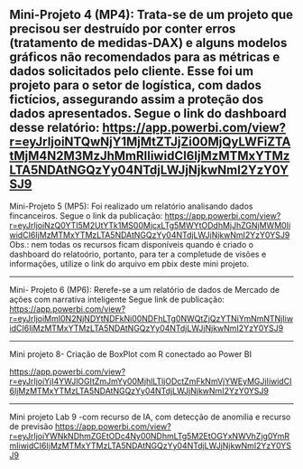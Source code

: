 Mini-Projeto 4 (MP4): Trata-se de um projeto que precisou ser destruído por conter erros (tratamento de medidas-DAX) e alguns modelos gráficos não recomendados para as métricas e dados solicitados pelo cliente.
Esse foi um projeto para o setor de logística, com dados fictícios, assegurando assim a proteção dos dados apresentados.
Segue o link do dashboard desse relatório:
https://app.powerbi.com/view?r=eyJrIjoiNTQwNjY1MjMtZTJjZi00MjQyLWFiZTAtMjM4N2M3MzJhMmRlIiwidCI6IjMzMTMxYTMzLTA5NDAtNGQzYy04NTdjLWJjNjkwNmI2YzY0YSJ9
--------------------------------------
Mini-Projeto 5 (MP5): Foi realizado um relatório analisando dados fincanceiros.
Segue o link da publicação:
https://app.powerbi.com/view?r=eyJrIjoiNzQ0YTI5M2UtYTk1MS00MjcxLTg5MWYtODdhMjJhZGNjMWM0IiwidCI6IjMzMTMxYTMzLTA5NDAtNGQzYy04NTdjLWJjNjkwNmI2YzY0YSJ9
Obs.: nem todas os recursos ficam disponíveis quando é criado o dashboard do relatoório, portanto, para ter a completude de visões e informações, utilize o link do arquivo em pbix deste mini projeto.

-----------------------------------------------------------------------------------
Mini- Projeto 6 (MP6): Rerefe-se a um relatório de dados de Mercado de ações com narrativa inteligente
Segue link de publicação:
https://app.powerbi.com/view?r=eyJrIjoiMmI0N2NjNDYtNDFkNi00NDFhLTg0NWQtZjQzYTNiYmNmNTNjIiwidCI6IjMzMTMxYTMzLTA5NDAtNGQzYy04NTdjLWJjNjkwNmI2YzY0YSJ9
*******************************************************
Mini projeto 8- Criação de BoxPlot com R conectado ao Power BI

https://app.powerbi.com/view?r=eyJrIjoiYjI4YWJlOGItZmJmYy00MjhlLTljODctZmFkNmVjYWEyMGJjIiwidCI6IjMzMTMxYTMzLTA5NDAtNGQzYy04NTdjLWJjNjkwNmI2YzY0YSJ9
************************************************
Mini projeto Lab 9 -com recurso de IA, com detecção de anomilia e recurso de previsão
https://app.powerbi.com/view?r=eyJrIjoiYWNkNDhmZGEtODc4Ny00NDhmLTg5M2EtOGYxNWVhZjg0YmRmIiwidCI6IjMzMTMxYTMzLTA5NDAtNGQzYy04NTdjLWJjNjkwNmI2YzY0YSJ9
